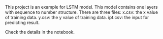This project is an example for LSTM model. This model contains one layers with sequence to number structure. 
There are three files:
x.csv: the x value of training data.
y.csv: the y value of training data.
ipt.csv: the input for predicting result.

Check the details in the notebook.
